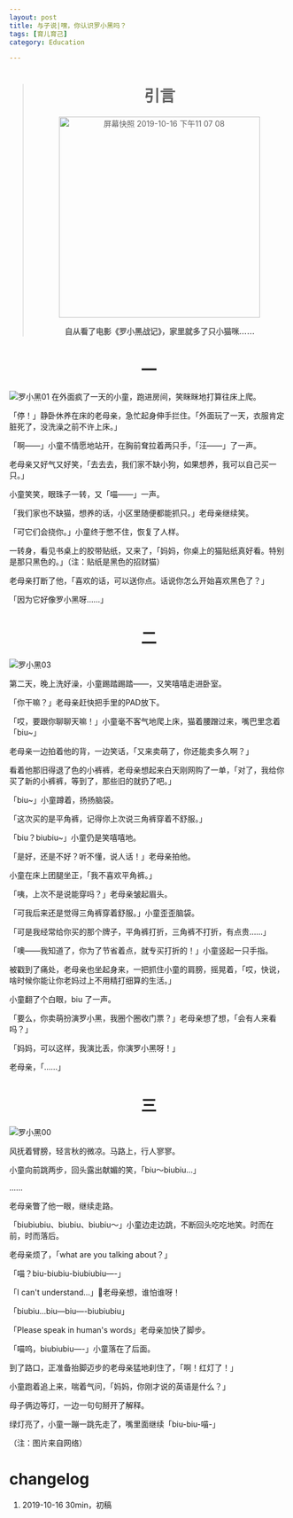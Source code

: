 ```yaml
---
layout: post
title: 与子说|嘿，你认识罗小黑吗？
tags: [育儿育己]
category: Education

---
```



> #  <center> 引言
>
> <center> <img width="363" alt="屏幕快照 2019-10-16 下午11 07 08" src="https://user-images.githubusercontent.com/23351109/66932418-276a7a80-f06a-11e9-8b14-272ac28db7a5.png">
>
> **自从看了电影《罗小黑战记》，家里就多了只小猫咪……**



# <center>  一
![罗小黑01](https://user-images.githubusercontent.com/23351109/66931375-9515a700-f068-11e9-9eee-2eec164424d2.jpeg)
在外面疯了一天的小童，跑进房间，笑眯眯地打算往床上爬。

「停！」静卧休养在床的老母亲，急忙起身伸手拦住。「外面玩了一天，衣服肯定脏死了，没洗澡之前不许上床。」

「啊——」小童不情愿地站开，在胸前耷拉着两只手，「汪——」了一声。

老母亲又好气又好笑，「去去去，我们家不缺小狗，如果想养，我可以自己买一只。」

小童笑笑，眼珠子一转，又「喵——」一声。

「我们家也不缺猫，想养的话，小区里随便都能抓只。」老母亲继续笑。

「可它们会挠你。」小童终于憋不住，恢复了人样。

一转身，看见书桌上的胶带贴纸，又来了，「妈妈，你桌上的猫贴纸真好看。特别是那只黑色的。」（注：贴纸是黑色的招财猫）

老母亲打断了他，「喜欢的话，可以送你点。话说你怎么开始喜欢黑色了？」

「因为它好像罗小黑呀……」


# <center> 二

![罗小黑03](https://user-images.githubusercontent.com/23351109/66932070-9e534380-f069-11e9-8087-9bfa9cebeda8.jpeg)

第二天，晚上洗好澡，小童踢踏踢踏——，又笑嘻嘻走进卧室。

「你干嘛？」老母亲赶快把手里的PAD放下。

「哎，要跟你聊聊天嘛！」小童毫不客气地爬上床，猫着腰蹭过来，嘴巴里念着「biu~」

老母亲一边拍着他的背，一边笑话，「又来卖萌了，你还能卖多久啊？」

看着他那旧得退了色的小裤裤，老母亲想起来白天刚网购了一单，「对了，我给你买了新的小裤裤，等到了，那些旧的就扔了吧。」

「biu~」小童蹲着，扬扬脑袋。

「这次买的是平角裤，记得你上次说三角裤穿着不舒服。」

「biu？biubiu~」小童仍是笑嘻嘻地。

「是好，还是不好？听不懂，说人话！」老母亲拍他。

小童在床上团腿坐正，「我不喜欢平角裤。」

「咦，上次不是说能穿吗？」老母亲皱起眉头。

「可我后来还是觉得三角裤穿着舒服。」小童歪歪脑袋。

「可是我经常给你买的那个牌子，平角裤打折，三角裤不打折，有点贵……」

「噢——我知道了，你为了节省着点，就专买打折的！」小童竖起一只手指。

被戳到了痛处，老母亲也坐起身来，一把抓住小童的肩膀，摇晃着，「哎，快说，啥时候你能让你老妈过上不用精打细算的生活。」

小童翻了个白眼，biu 了一声。

「要么，你卖萌扮演罗小黑，我圈个圈收门票？」老母亲想了想，「会有人来看吗？」

「妈妈，可以这样，我演比丢，你演罗小黑呀！」

老母亲，「……」

# <center> 三
![罗小黑00](https://user-images.githubusercontent.com/23351109/66932219-d9557700-f069-11e9-8523-9a52655e4e60.jpeg)

风抚着臂膀，轻言秋的微凉。马路上，行人寥寥。

小童向前跳两步，回头露出献媚的笑，「biu～biubiu...」

......

老母亲瞥了他一眼，继续走路。

「biubiubiu、biubiu、biubiu～」小童边走边跳，不断回头吃吃地笑。时而在前，时而落后。

老母亲烦了，「what are you talking about？」

「喵？biu-biubiu-biubiubiu—-」

「I can't understand...」老母亲想，谁怕谁呀！

「biubiu...biu—biu—-biubiubiu」

「Please speak in human's words」老母亲加快了脚步。

「喵呜，biubiubiu—-」小童落在了后面。

到了路口，正准备抬脚迈步的老母亲猛地刹住了，「啊！红灯了！」

小童跑着追上来，喘着气问，「妈妈，你刚才说的英语是什么？」

母子俩边等灯，一边一句句掰开了解释。

绿灯亮了，小童一蹦一跳先走了，嘴里面继续「biu-biu-喵-」


（注：图片来自网络）



# changelog
1. 2019-10-16 30min，初稿
